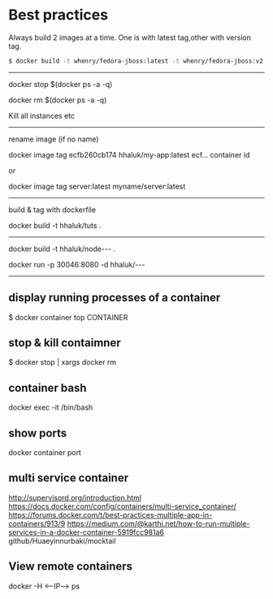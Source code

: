 # Best practices

Always build 2 images at a time. One is with latest tag,other with version tag. 


```sh
$ docker build -t whenry/fedora-jboss:latest -t whenry/fedora-jboss:v2.1 .

```


-----


docker stop $(docker ps -a -q)

docker rm $(docker ps -a -q)

Kill all instances etc



----

rename image (if no name)

docker image tag ecfb260cb174 hhaluk/my-app:latest
ecf... container id

or

docker image tag server:latest myname/server:latest


---

build & tag with dockerfile 

docker build -t hhaluk/tuts .



--------


docker build -t hhaluk/node--- .

docker run -p 30046:8080 -d hhaluk/---

----

## display running processes of a container 

$ docker container top CONTAINER

## stop & kill contaimner

$ docker stop <CONTAINERID> | xargs docker rm

## container bash

 docker exec -it <CONTAINERID> /bin/bash

 ## show ports

 docker container port <CONTAINERID>


## multi service container 
http://supervisord.org/introduction.html
https://docs.docker.com/config/containers/multi-service_container/
https://forums.docker.com/t/best-practices-multiple-app-in-containers/913/9
https://medium.com/@karthi.net/how-to-run-multiple-services-in-a-docker-container-5919fcc981a6
github/Huaeyinnurbaki/mocktail


## View remote containers 

docker -H <--IP--> ps